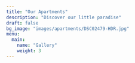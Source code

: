 ```yaml
---
title: "Our Apartments"
description: "Discover our little paradise"
draft: false
bg_image: "images/apartments/DSC02479-HDR.jpg"
menu:
  main:
    name: "Gallery"
    weight: 3
---
```

